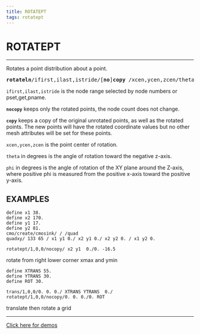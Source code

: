 ```yaml
---
title: ROTATEPT
tags: rotatept
---
```


# ROTATEPT

---------

Rotates a point distribution about a point. 




<pre>
<b>rotateln</b>/ifirst,ilast,istride/[<b>no</b>]<b>copy</b> /xcen,ycen,zcen/theta/phi 
</pre>


`ifirst,ilast,istride` is the node range selected by node numbers or pset,get,pname.


**`nocopy`** keeps only the rotated points, the node count does not change.


**`copy`** keeps a copy of the original unrotated points, as well as the rotated points.
The new points will have the rotated coordinate values but no other mesh attributes will be set for these points.


`xcen,ycen,zcen` is the point center of rotation.


`theta` in degrees is the angle of rotation toward the negative z-axis.


`phi` in degrees is the angle of rotation of the XY plane around the Z-axis, where positive phi is measured from the positive x-axis toward the positive y-axis. 

 

## EXAMPLES

```
define x1 38.
define x2 170.
define y1 17. 
define y2 81.
cmo/create/cmosink/ / /quad
quadxy/ 133 65 / x1 y1 0./ x2 y1 0./ x2 y2 0. / x1 y2 0.

rotatept/1,0,0/nocopy/ x2 y1  0./0. -16.5
```
rotate from right lower corner xmax and ymin

```
define XTRANS 55.
define YTRANS 30.
define ROT 30.

trans/1,0,0/0. 0. 0./ XTRANS YTRANS  0./                                
rotatept/1,0,0/nocopy/0. 0. 0./0. ROT  
```
translate then rotate a grid

<hr>

[Click here for demos](../demos/description_rotatept.md)
